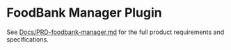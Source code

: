 # FoodBank Manager Plugin

See [Docs/PRD-foodbank-manager.md](../Docs/PRD-foodbank-manager.md) for the full product requirements and specifications.
